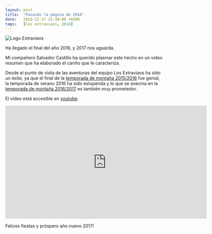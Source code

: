 ```yaml
---
layout: post
title:  "Pasando la página de 2016"
date:   2016-12-27 15:30:00 +0200
tags:	[los extraviaos, 2016]
---
```


![Logo Extraviaos][logo_extraviaos]

Ha llegado el final del año 2016, y 2017 nos aguarda.

Mi compañero Salvador Castillo ha querido plasmar este hecho en un
video resumen que ha elaborado el cariño que le caracteriza.

Desde el punto de vista de las aventuras del equipo Los Extraviaos ha sido
un éxito, ya que el final de la [temporada de montaña 2015/2016][old_temp] fue
genial, la temporada de verano 2016 ha sido estupenda y lo que se avecina en la
[temporada de montaña 2016/2017][new_temp] es también muy prometedor.

<!--more-->

El video está accesible en [youtube][youtube].

<center>
<iframe width="640" height="360" 
		src="https://www.youtube-nocookie.com/embed/ZfiZDVr1k5k"
frameborder="0" allowfullscreen>
</iframe>
</center>

Felices fiestas y próspero año nuevo 2017!

[logo_extraviaos]:		{{site.url}}/assets/logo_extraviaos_wide.png
[old_temp]:			http://alfabravo.org/2016/08/04/temporada_2016.html
[new_temp]:			http://alfabravo.org/2016/09/25/proxima-temporada.html
[youtube]:			https://youtu.be/ZfiZDVr1k5k
